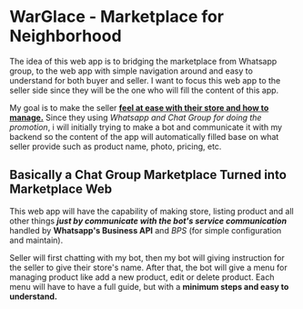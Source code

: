 # **WarGlace - Marketplace for Neighborhood**

The idea of this web app is to bridging the marketplace from Whatsapp group, to the web app with simple navigation around and easy to understand for both buyer and seller. I want to focus this web app to the seller side since they will be the one who will fill the content of this app.

My goal is to make the seller **<ins>feel at ease with their store and how to manage.</ins>** Since they using _Whatsapp and Chat Group for doing the promotion_, i will initially trying to make a bot and communicate it with my backend so the content of the app will automatically filled base on what seller provide such as product name, photo, pricing, etc.

## **Basically a Chat Group Marketplace Turned into Marketplace Web**

This web app will have the capability of making store, listing product and all other things ***just by communicate with the bot's service communication*** handled by **Whatsapp's Business API** and _BPS_ (for simple configuration and maintain).

Seller will first chatting with my bot, then my bot will giving instruction for the seller to give their store's name. After that, the bot will give a menu for managing product like add a new product, edit or delete product. Each menu will have to have a full guide, but with a **minimum steps and easy to understand.**
